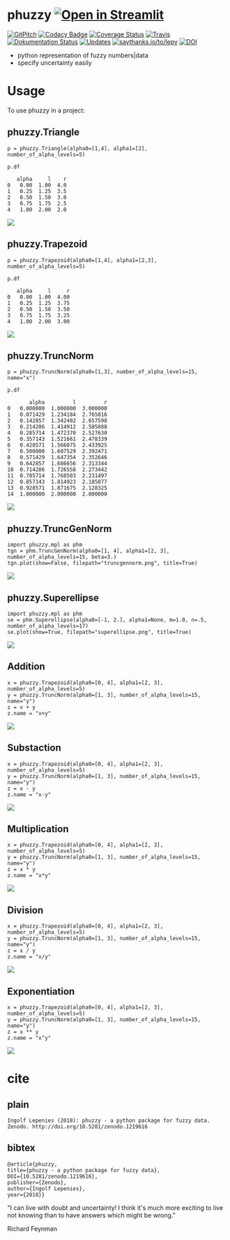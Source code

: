 # phuzzy [![Open in Streamlit](https://static.streamlit.io/badges/streamlit_badge_black_white.svg)](https://share.streamlit.io/lepy/phuzzy/doc/streamlit_demo.py)

[![GitPitch](https://gitpitch.com/assets/badge.svg)](https://gitpitch.com/lepy/phuzzy/master?grs=github&t=beige)
[![Codacy Badge](https://api.codacy.com/project/badge/Grade/4814372e95c543a69c69004c853b17be)](https://www.codacy.com/app/lepy/phuzzy?utm_source=github.com&amp;utm_medium=referral&amp;utm_content=lepy/phuzzy&amp;utm_campaign=Badge_Grade)
[![Coverage Status](https://coveralls.io/repos/github/lepy/phuzzy/badge.svg?branch=master)](https://coveralls.io/github/lepy/phuzzy?branch=master)
[![Travis](https://img.shields.io/travis/lepy/phuzzy.svg)](https://travis-ci.org/lepy/phuzzy)
[![Dokumentation Status](https://readthedocs.org/projects/phuzzy/badge/?version=latest)](https://phuzzy.readthedocs.io/en/latest/?badge=latest)
[![Updates](https://pyup.io/repos/github/lepy/phuzzy/shield.svg)](https://pyup.io/repos/github/lepy/phuzzy/)
[![saythanks.io/to/lepy](https://img.shields.io/badge/Say%20Thanks-!-1EAEDB.svg)](https://saythanks.io/to/lepy)
[![DOI](https://zenodo.org/badge/DOI/10.5281/zenodo.1219616.svg)](https://doi.org/10.5281/zenodo.1219616)

* python representation of fuzzy numbers|data
* specify uncertainty easily

# Usage

To use phuzzy in a project:

## phuzzy.Triangle

    p = phuzzy.Triangle(alpha0=[1,4], alpha1=[2], number_of_alpha_levels=5)

    p.df

       alpha     l    r
    0   0.00  1.00  4.0
    1   0.25  1.25  3.5
    2   0.50  1.50  3.0
    3   0.75  1.75  2.5
    4   1.00  2.00  2.0

![](doc/triangle.png)

## phuzzy.Trapezoid

    p = phuzzy.Trapezoid(alpha0=[1,4], alpha1=[2,3], number_of_alpha_levels=5)

    p.df

       alpha     l     r
    0   0.00  1.00  4.00
    1   0.25  1.25  3.75
    2   0.50  1.50  3.50
    3   0.75  1.75  3.25
    4   1.00  2.00  3.00

![](doc/trapezoid.png)

## phuzzy.TruncNorm

    p = phuzzy.TruncNorm(alpha0=[1,3], number_of_alpha_levels=15, name="x")

    p.df

           alpha         l         r
    0   0.000000  1.000000  3.000000
    1   0.071429  1.234184  2.765816
    2   0.142857  1.342402  2.657598
    3   0.214286  1.414912  2.585088
    4   0.285714  1.472370  2.527630
    5   0.357143  1.521661  2.478339
    6   0.428571  1.566075  2.433925
    7   0.500000  1.607529  2.392471
    8   0.571429  1.647354  2.352646
    9   0.642857  1.686656  2.313344
    10  0.714286  1.726558  2.273442
    11  0.785714  1.768503  2.231497
    12  0.857143  1.814923  2.185077
    13  0.928571  1.871675  2.128325
    14  1.000000  2.000000  2.000000

![](doc/truncnorm.png)

## phuzzy.TruncGenNorm

    import phuzzy.mpl as phm
    tgn = phm.TruncGenNorm(alpha0=[1, 4], alpha1=[2, 3], number_of_alpha_levels=15, beta=3.)
    tgn.plot(show=False, filepath="truncgennorm.png", title=True)

![](doc/truncgennorm.png)

## phuzzy.Superellipse

    import phuzzy.mpl as phm
    se = phm.Superellipse(alpha0=[-1, 2.], alpha1=None, m=1.0, n=.5, number_of_alpha_levels=17)
    se.plot(show=True, filepath="superellipse.png", title=True)

![](doc/superellipse.png)

## Addition

    x = phuzzy.Trapezoid(alpha0=[0, 4], alpha1=[2, 3], number_of_alpha_levels=5)
    y = phuzzy.TruncNorm(alpha0=[1, 3], number_of_alpha_levels=15, name="y")
    z = x + y
    z.name = "x+y"

![](docs/operations/x+y.png)

## Substaction

    x = phuzzy.Trapezoid(alpha0=[0, 4], alpha1=[2, 3], number_of_alpha_levels=5)
    y = phuzzy.TruncNorm(alpha0=[1, 3], number_of_alpha_levels=15, name="y")
    z = x - y
    z.name = "x-y"

![](docs/operations/x-y.png)

## Multiplication

    x = phuzzy.Trapezoid(alpha0=[0, 4], alpha1=[2, 3], number_of_alpha_levels=5)
    y = phuzzy.TruncNorm(alpha0=[1, 3], number_of_alpha_levels=15, name="y")
    z = x * y
    z.name = "x*y"

![](docs/operations/x_mul_y.png)

## Division

    x = phuzzy.Trapezoid(alpha0=[0, 4], alpha1=[2, 3], number_of_alpha_levels=5)
    y = phuzzy.TruncNorm(alpha0=[1, 3], number_of_alpha_levels=15, name="y")
    z = x / y
    z.name = "x/y"

![](docs/operations/x:y.png)

## Exponentiation

    x = phuzzy.Trapezoid(alpha0=[0, 4], alpha1=[2, 3], number_of_alpha_levels=5)
    y = phuzzy.TruncNorm(alpha0=[1, 3], number_of_alpha_levels=15, name="y")
    z = x ** y
    z.name = "x^y"

![](docs/operations/x_pow_y.png)

# cite

## plain

    Ingolf Lepenies (2018): phuzzy - a python package for fuzzy data.
    Zenodo. http://doi.org/10.5281/zenodo.1219616

## bibtex

    @article{phuzzy,
    title={phuzzy - a python package for fuzzy data},
    DOI={10.5281/zenodo.1219616},
    publisher={Zenodo},
    author={Ingolf Lepenies},
    year={2018}}


"I can live with doubt and uncertainty! 
I think it's much more exciting to live not knowing than to have answers 
which might be wrong."

Richard Feynman
